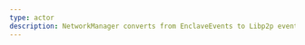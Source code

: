 ```yaml
---
type: actor
description: NetworkManager converts from EnclaveEvents to Libp2p events forwarding to the NetworkPeer for propagation
---
```

